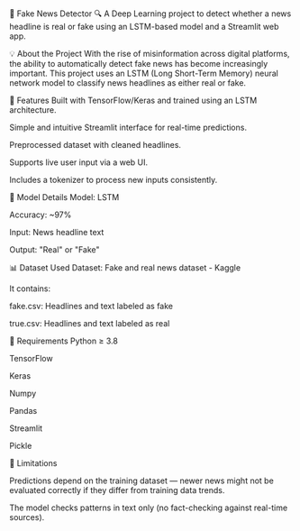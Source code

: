 📰 Fake News Detector 🔍
A Deep Learning project to detect whether a news headline is real or fake using an LSTM-based model and a Streamlit web app.

💡 About the Project
With the rise of misinformation across digital platforms, the ability to automatically detect fake news has become increasingly important. This project uses an LSTM (Long Short-Term Memory) neural network model to classify news headlines as either real or fake.

🚀 Features
Built with TensorFlow/Keras and trained using an LSTM architecture.

Simple and intuitive Streamlit interface for real-time predictions.

Preprocessed dataset with cleaned headlines.

Supports live user input via a web UI.

Includes a tokenizer to process new inputs consistently.

🧠 Model Details
Model: LSTM

Accuracy: ~97%

Input: News headline text

Output: "Real" or "Fake"


📊 Dataset Used
Dataset: Fake and real news dataset - Kaggle

It contains:

fake.csv: Headlines and text labeled as fake

true.csv: Headlines and text labeled as real


📝 Requirements
Python ≥ 3.8

TensorFlow

Keras

Numpy

Pandas

Streamlit

Pickle


🤔 Limitations

Predictions depend on the training dataset — newer news might not be evaluated correctly if they differ from training data trends.

The model checks patterns in text only (no fact-checking against real-time sources).




